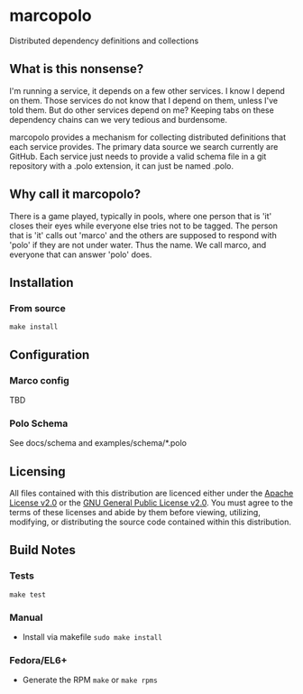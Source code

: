 # marcopolo
Distributed dependency definitions and collections

## What is this nonsense?
I'm running a service, it depends on a few other services.  I know I depend
on them. Those services do not know that I depend on them, unless I've told
them. But do other services depend on me? Keeping tabs on these dependency
chains can we very tedious and burdensome.

marcopolo provides a mechanism for collecting distributed definitions that
each service provides.  The primary data source we search currently are
GitHub.  Each service just needs to provide a valid schema file in a git
repository with a .polo extension, it can just be named .polo.

## Why call it marcopolo?
There is a game played, typically in pools, where one person that is 'it'
closes their eyes while everyone else tries not to be tagged. The person
that is 'it' calls out 'marco' and the others are supposed to respond
with 'polo' if they are not under water.  Thus the name. We call marco,
and everyone that can answer 'polo' does.

## Installation

### From source
```make install```

## Configuration

### Marco config
TBD

### Polo Schema
See docs/schema and examples/schema/*.polo

## Licensing
All files contained with this distribution are licenced either under the [Apache License v2.0](http://www.apache.org/licenses/LICENSE-2.0) or the [GNU General Public License v2.0](http://www.gnu.org/licenses/gpl-2.0.html). You must agree to the terms of these licenses and abide by them before viewing, utilizing, modifying, or distributing the source code contained within this distribution.

## Build Notes

### Tests
```make test```

### Manual
* Install via makefile
```sudo make install```

### Fedora/EL6+
* Generate the RPM
```make``` or ```make rpms```

